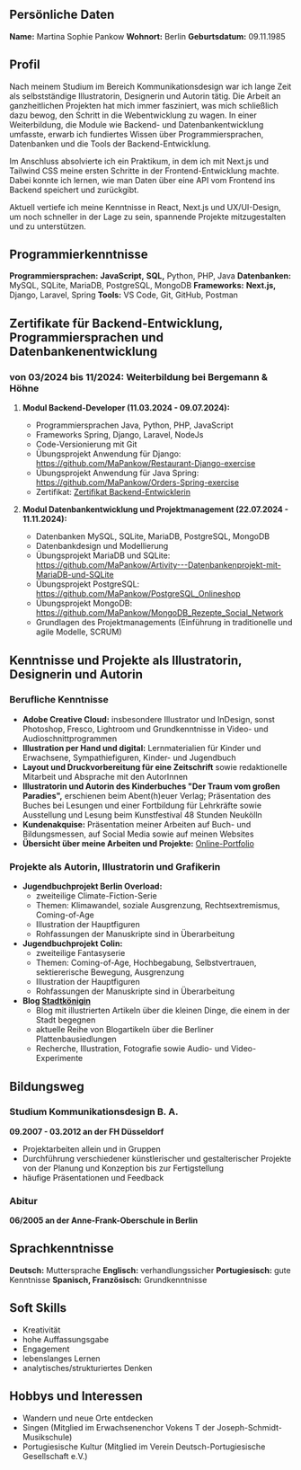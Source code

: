 ## Persönliche Daten

**Name:** Martina Sophie Pankow
**Wohnort:** Berlin
**Geburtsdatum:** 09.11.1985


## Profil
Nach meinem Studium im Bereich Kommunikationsdesign war ich lange Zeit als selbstständige Illustratorin, Designerin und Autorin tätig. Die Arbeit an ganzheitlichen Projekten hat mich immer fasziniert, was mich schließlich dazu bewog, den Schritt in die Webentwicklung zu wagen. In einer Weiterbildung, die Module wie Backend- und Datenbankentwicklung umfasste, erwarb ich fundiertes Wissen über Programmiersprachen, Datenbanken und die Tools der Backend-Entwicklung.

Im Anschluss absolvierte ich ein Praktikum, in dem ich mit Next.js und Tailwind CSS meine ersten Schritte in der Frontend-Entwicklung machte. Dabei konnte ich lernen, wie man Daten über eine API vom Frontend ins Backend speichert und zurückgibt.

Aktuell vertiefe ich meine Kenntnisse in React, Next.js und UX/UI-Design, um noch schneller in der Lage zu sein, spannende Projekte mitzugestalten und zu unterstützen.

## Programmierkenntnisse
**Programmiersprachen:** **JavaScript,** **SQL,** Python, PHP, Java
**Datenbanken:** MySQL, SQLite, MariaDB, PostgreSQL, MongoDB
**Frameworks:** **Next.js,** Django, Laravel, Spring
**Tools:** VS Code, Git, GitHub, Postman

## Zertifikate für Backend-Entwicklung, Programmiersprachen und Datenbankenentwicklung

### von 03/2024 bis 11/2024: Weiterbildung bei Bergemann & Höhne

1. **Modul Backend-Developer (11.03.2024 - 09.07.2024):** 
	- Programmiersprachen Java, Python, PHP, JavaScript
	- Frameworks Spring, Django, Laravel, NodeJs
	- Code-Versionierung mit Git
	- Übungsprojekt Anwendung für Django: https://github.com/MaPankow/Restaurant-Django-exercise
	- Übungsprojekt Anwendung für Java Spring: https://github.com/MaPankow/Orders-Spring-exercise
	- Zertifikat: [Zertifikat Backend-Entwicklerin](/src/Zertifikat_Backend_Bergemann_und_Hoehne.pdf)

2. **Modul Datenbankentwicklung und Projektmanagement (22.07.2024 - 11.11.2024):**
	- Datenbanken MySQL, SQLite, MariaDB, PostgreSQL, MongoDB
	- Datenbankdesign und Modellierung
	- Übungsprojekt MariaDB und SQLite: https://github.com/MaPankow/Artivity---Datenbankenprojekt-mit-MariaDB-und-SQLite
	- Übungsprojekt PostgreSQL: https://github.com/MaPankow/PostgreSQL_Onlineshop
	- Übungsprojekt MongoDB: https://github.com/MaPankow/MongoDB_Rezepte_Social_Network
	- Grundlagen des Projektmanagements (Einführung in traditionelle und agile Modelle, SCRUM)
	

<!-- ### Online-Kurse bei codecademy.com
- Code Foundations (24.08.2024): [Zertifikat Code Foundations](/src/code_foundations.pdf)
- Java intro (24.08.2024): [Zertifikat Java Intro](/src/Java_intro.pdf) -->


## Kenntnisse und Projekte als Illustratorin, Designerin und Autorin

### Berufliche Kenntnisse
- **Adobe Creative Cloud:** insbesondere Illustrator und InDesign, sonst Photoshop, Fresco, Lightroom und Grundkenntnisse in Video- und Audioschnittprogrammen
- **Illustration per Hand und digital:** Lernmaterialien für Kinder und Erwachsene, Sympathiefiguren, Kinder- und Jugendbuch
- **Layout und Druckvorbereitung für eine Zeitschrift** sowie redaktionelle Mitarbeit und Absprache mit den AutorInnen
- **Illustratorin und Autorin des Kinderbuches "Der Traum vom großen Paradies",** erschienen beim Abent(h)euer Verlag; Präsentation des Buches bei Lesungen und einer Fortbildung für Lehrkräfte sowie Ausstellung und Lesung beim Kunstfestival 48 Stunden Neukölln
- **Kundenakquise:** Präsentation meiner Arbeiten auf Buch- und Bildungsmessen, auf Social Media sowie auf meinen Websites
- **Übersicht über meine Arbeiten und Projekte:** [Online-Portfolio](https://www.msp-world.de/)



### Projekte als Autorin, Illustratorin und Grafikerin
- **Jugendbuchprojekt Berlin Overload:** 
	- zweiteilige Climate-Fiction-Serie
	- Themen: Klimawandel, soziale Ausgrenzung, Rechtsextremismus, Coming-of-Age
	- Illustration der Hauptfiguren
	- Rohfassungen der Manuskripte sind in Überarbeitung
- **Jugendbuchprojekt Colin:** 
	- zweiteilige Fantasyserie
	- Themen: Coming-of-Age, Hochbegabung, Selbstvertrauen, sektiererische Bewegung, Ausgrenzung
	- Illustration der Hauptfiguren
	- Rohfassungen der Manuskripte sind in Überarbeitung
- **Blog [Stadtkönigin](https://www.stadtkoenigin.de/)** 
	- Blog mit illustrierten Artikeln über die kleinen Dinge, die einem in der Stadt begegnen
	- aktuelle Reihe von Blogartikeln über die Berliner Plattenbausiedlungen
	- Recherche, Illustration, Fotografie sowie Audio- und Video-Experimente

## Bildungsweg

### Studium Kommunikationsdesign B. A.
**09.2007 - 03.2012 an der FH Düsseldorf**
- Projektarbeiten allein und in Gruppen
- Durchführung verschiedener künstlerischer und gestalterischer Projekte von der Planung und Konzeption bis zur Fertigstellung
- häufige Präsentationen und Feedback

### Abitur
**06/2005 an der Anne-Frank-Oberschule in Berlin**

## Sprachkenntnisse
**Deutsch:** Muttersprache
**Englisch:** verhandlungssicher
**Portugiesisch:** gute Kenntnisse
**Spanisch, Französisch:** Grundkenntnisse

## Soft Skills
- Kreativität
- hohe Auffassungsgabe
- Engagement
- lebenslanges Lernen
- analytisches/strukturiertes Denken

## Hobbys und Interessen
- Wandern und neue Orte entdecken
- Singen (Mitglied im Erwachsenenchor Vokens T der Joseph-Schmidt-Musikschule)
- Portugiesische Kultur (Mitglied im Verein Deutsch-Portugiesische Gesellschaft e.V.)
